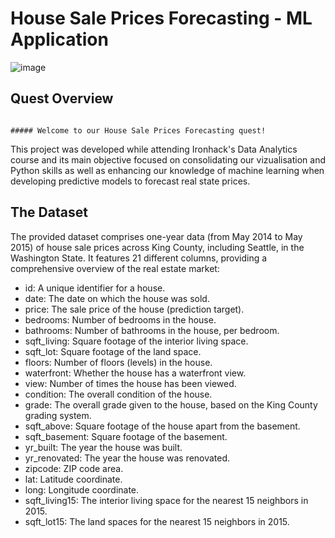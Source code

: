 # House Sale Prices Forecasting - ML Application

![image](https://github.com/user-attachments/assets/5d509c9e-2dc1-4820-a8e2-94cd81e3dc13)

## Quest Overview

                                                                                                     ##### Welcome to our House Sale Prices Forecasting quest! 

This project was developed while attending Ironhack's Data Analytics course and its main objective focused on consolidating our vizualisation and Python skills as well as enhancing our knowledge of machine learning when developing predictive models to forecast real state prices.

## The Dataset

The provided dataset comprises one-year data (from May 2014 to May 2015) of house sale prices across King County, including Seattle, in the Washington State. It features 21 different columns, providing a comprehensive overview of the real estate market:

- id: A unique identifier for a house.
- date: The date on which the house was sold.
- price: The sale price of the house (prediction target).
- bedrooms: Number of bedrooms in the house.
- bathrooms: Number of bathrooms in the house, per bedroom.
- sqft_living: Square footage of the interior living space.
- sqft_lot: Square footage of the land space.
- floors: Number of floors (levels) in the house.
- waterfront: Whether the house has a waterfront view.
- view: Number of times the house has been viewed.
- condition: The overall condition of the house.
- grade: The overall grade given to the house, based on the King County grading system.
- sqft_above: Square footage of the house apart from the basement.
- sqft_basement: Square footage of the basement.
- yr_built: The year the house was built.
- yr_renovated: The year the house was renovated.
- zipcode: ZIP code area.
- lat: Latitude coordinate.
- long: Longitude coordinate.
- sqft_living15: The interior living space for the nearest 15 neighbors in 2015.
- sqft_lot15: The land spaces for the nearest 15 neighbors in 2015.


